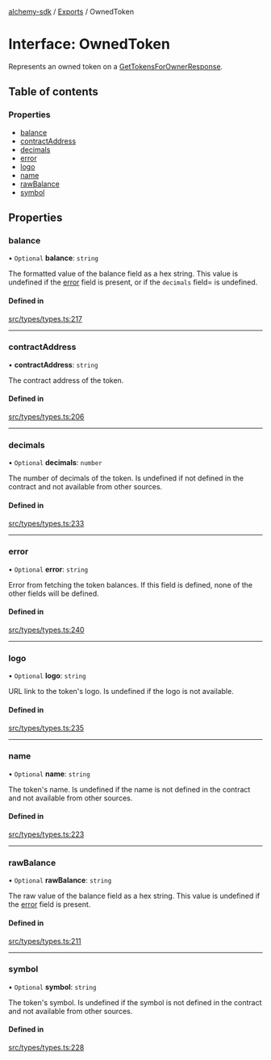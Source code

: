 [alchemy-sdk](../README.md) / [Exports](../modules.md) / OwnedToken

# Interface: OwnedToken

Represents an owned token on a [GetTokensForOwnerResponse](GetTokensForOwnerResponse.md).

## Table of contents

### Properties

- [balance](OwnedToken.md#balance)
- [contractAddress](OwnedToken.md#contractaddress)
- [decimals](OwnedToken.md#decimals)
- [error](OwnedToken.md#error)
- [logo](OwnedToken.md#logo)
- [name](OwnedToken.md#name)
- [rawBalance](OwnedToken.md#rawbalance)
- [symbol](OwnedToken.md#symbol)

## Properties

### balance

• `Optional` **balance**: `string`

The formatted value of the balance field as a hex string. This value is
undefined if the [error](OwnedToken.md#error) field is present, or if the `decimals` field=
is undefined.

#### Defined in

[src/types/types.ts:217](https://github.com/alchemyplatform/alchemy-sdk-js/blob/e05babb/src/types/types.ts#L217)

___

### contractAddress

• **contractAddress**: `string`

The contract address of the token.

#### Defined in

[src/types/types.ts:206](https://github.com/alchemyplatform/alchemy-sdk-js/blob/e05babb/src/types/types.ts#L206)

___

### decimals

• `Optional` **decimals**: `number`

The number of decimals of the token. Is undefined if not defined in the
contract and not available from other sources.

#### Defined in

[src/types/types.ts:233](https://github.com/alchemyplatform/alchemy-sdk-js/blob/e05babb/src/types/types.ts#L233)

___

### error

• `Optional` **error**: `string`

Error from fetching the token balances. If this field is defined, none of
the other fields will be defined.

#### Defined in

[src/types/types.ts:240](https://github.com/alchemyplatform/alchemy-sdk-js/blob/e05babb/src/types/types.ts#L240)

___

### logo

• `Optional` **logo**: `string`

URL link to the token's logo. Is undefined if the logo is not available.

#### Defined in

[src/types/types.ts:235](https://github.com/alchemyplatform/alchemy-sdk-js/blob/e05babb/src/types/types.ts#L235)

___

### name

• `Optional` **name**: `string`

The token's name. Is undefined if the name is not defined in the contract and
not available from other sources.

#### Defined in

[src/types/types.ts:223](https://github.com/alchemyplatform/alchemy-sdk-js/blob/e05babb/src/types/types.ts#L223)

___

### rawBalance

• `Optional` **rawBalance**: `string`

The raw value of the balance field as a hex string. This value is undefined
if the [error](OwnedToken.md#error) field is present.

#### Defined in

[src/types/types.ts:211](https://github.com/alchemyplatform/alchemy-sdk-js/blob/e05babb/src/types/types.ts#L211)

___

### symbol

• `Optional` **symbol**: `string`

The token's symbol. Is undefined if the symbol is not defined in the contract
and not available from other sources.

#### Defined in

[src/types/types.ts:228](https://github.com/alchemyplatform/alchemy-sdk-js/blob/e05babb/src/types/types.ts#L228)
